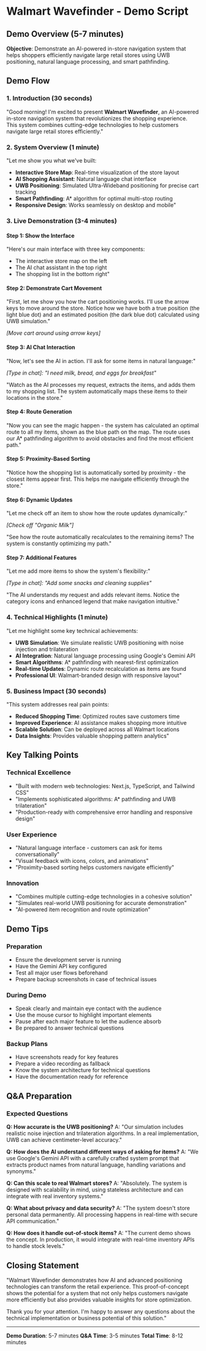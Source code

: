 # Walmart Wavefinder - Demo Script

## Demo Overview (5-7 minutes)

**Objective**: Demonstrate an AI-powered in-store navigation system that helps shoppers efficiently navigate large retail stores using UWB positioning, natural language processing, and smart pathfinding.

## Demo Flow

### 1. Introduction (30 seconds)
"Good morning! I'm excited to present **Walmart Wavefinder**, an AI-powered in-store navigation system that revolutionizes the shopping experience. This system combines cutting-edge technologies to help customers navigate large retail stores efficiently."

### 2. System Overview (1 minute)
"Let me show you what we've built:

- **Interactive Store Map**: Real-time visualization of the store layout
- **AI Shopping Assistant**: Natural language chat interface
- **UWB Positioning**: Simulated Ultra-Wideband positioning for precise cart tracking
- **Smart Pathfinding**: A* algorithm for optimal multi-stop routing
- **Responsive Design**: Works seamlessly on desktop and mobile"

### 3. Live Demonstration (3-4 minutes)

#### Step 1: Show the Interface
"Here's our main interface with three key components:
- The interactive store map on the left
- The AI chat assistant in the top right
- The shopping list in the bottom right"

#### Step 2: Demonstrate Cart Movement
"First, let me show you how the cart positioning works. I'll use the arrow keys to move around the store. Notice how we have both a true position (the light blue dot) and an estimated position (the dark blue dot) calculated using UWB simulation."

*[Move cart around using arrow keys]*

#### Step 3: AI Chat Interaction
"Now, let's see the AI in action. I'll ask for some items in natural language:"

*[Type in chat]: "I need milk, bread, and eggs for breakfast"*

"Watch as the AI processes my request, extracts the items, and adds them to my shopping list. The system automatically maps these items to their locations in the store."

#### Step 4: Route Generation
"Now you can see the magic happen - the system has calculated an optimal route to all my items, shown as the blue path on the map. The route uses our A* pathfinding algorithm to avoid obstacles and find the most efficient path."

#### Step 5: Proximity-Based Sorting
"Notice how the shopping list is automatically sorted by proximity - the closest items appear first. This helps me navigate efficiently through the store."

#### Step 6: Dynamic Updates
"Let me check off an item to show how the route updates dynamically:"

*[Check off "Organic Milk"]*

"See how the route automatically recalculates to the remaining items? The system is constantly optimizing my path."

#### Step 7: Additional Features
"Let me add more items to show the system's flexibility:"

*[Type in chat]: "Add some snacks and cleaning supplies"*

"The AI understands my request and adds relevant items. Notice the category icons and enhanced legend that make navigation intuitive."

### 4. Technical Highlights (1 minute)
"Let me highlight some key technical achievements:

- **UWB Simulation**: We simulate realistic UWB positioning with noise injection and trilateration
- **AI Integration**: Natural language processing using Google's Gemini API
- **Smart Algorithms**: A* pathfinding with nearest-first optimization
- **Real-time Updates**: Dynamic route recalculation as items are found
- **Professional UI**: Walmart-branded design with responsive layout"

### 5. Business Impact (30 seconds)
"This system addresses real pain points:
- **Reduced Shopping Time**: Optimized routes save customers time
- **Improved Experience**: AI assistance makes shopping more intuitive
- **Scalable Solution**: Can be deployed across all Walmart locations
- **Data Insights**: Provides valuable shopping pattern analytics"

## Key Talking Points

### Technical Excellence
- "Built with modern web technologies: Next.js, TypeScript, and Tailwind CSS"
- "Implements sophisticated algorithms: A* pathfinding and UWB trilateration"
- "Production-ready with comprehensive error handling and responsive design"

### User Experience
- "Natural language interface - customers can ask for items conversationally"
- "Visual feedback with icons, colors, and animations"
- "Proximity-based sorting helps customers navigate efficiently"

### Innovation
- "Combines multiple cutting-edge technologies in a cohesive solution"
- "Simulates real-world UWB positioning for accurate demonstration"
- "AI-powered item recognition and route optimization"

## Demo Tips

### Preparation
- Ensure the development server is running
- Have the Gemini API key configured
- Test all major user flows beforehand
- Prepare backup screenshots in case of technical issues

### During Demo
- Speak clearly and maintain eye contact with the audience
- Use the mouse cursor to highlight important elements
- Pause after each major feature to let the audience absorb
- Be prepared to answer technical questions

### Backup Plans
- Have screenshots ready for key features
- Prepare a video recording as fallback
- Know the system architecture for technical questions
- Have the documentation ready for reference

## Q&A Preparation

### Expected Questions

**Q: How accurate is the UWB positioning?**
A: "Our simulation includes realistic noise injection and trilateration algorithms. In a real implementation, UWB can achieve centimeter-level accuracy."

**Q: How does the AI understand different ways of asking for items?**
A: "We use Google's Gemini API with a carefully crafted system prompt that extracts product names from natural language, handling variations and synonyms."

**Q: Can this scale to real Walmart stores?**
A: "Absolutely. The system is designed with scalability in mind, using stateless architecture and can integrate with real inventory systems."

**Q: What about privacy and data security?**
A: "The system doesn't store personal data permanently. All processing happens in real-time with secure API communication."

**Q: How does it handle out-of-stock items?**
A: "The current demo shows the concept. In production, it would integrate with real-time inventory APIs to handle stock levels."

## Closing Statement

"Walmart Wavefinder demonstrates how AI and advanced positioning technologies can transform the retail experience. This proof-of-concept shows the potential for a system that not only helps customers navigate more efficiently but also provides valuable insights for store optimization.

Thank you for your attention. I'm happy to answer any questions about the technical implementation or business potential of this solution."

---

**Demo Duration**: 5-7 minutes
**Q&A Time**: 3-5 minutes
**Total Time**: 8-12 minutes
